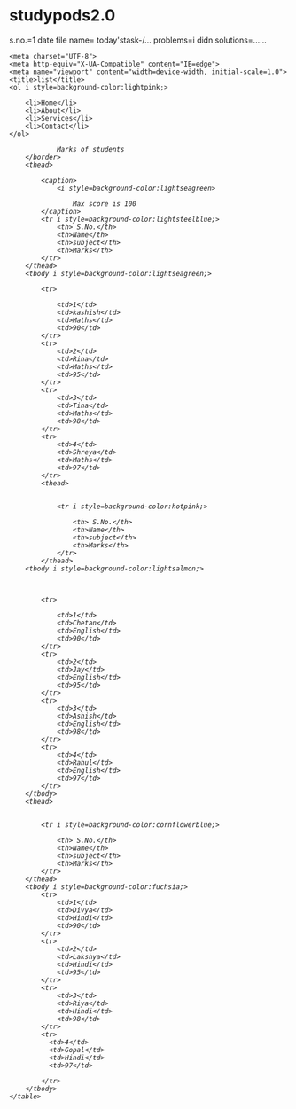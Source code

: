 # studypods2.0
s.no.=1
date
file name=
today'stask-/...
problems=i didn
solutions=......
<!DOCTYPE html>
<html lang="en">

<head>

    <meta charset="UTF-8">
    <meta http-equiv="X-UA-Compatible" content="IE=edge">
    <meta name="viewport" content="width=device-width, initial-scale=1.0">
    <title>list</title>
    <ol i style=background-color:lightpink;>

        <li>Home</li>
        <li>About</li>
        <li>Services</li>
        <li>Contact</li>
    </ol>
</head>

<body>
    <table>
        <border>
            <i style=background-color:chartreuse;>


                Marks of students
        </border>
        <thead>

            <caption>
                <i style=background-color:lightseagreen>

                    Max score is 100
            </caption>
            <tr i style=background-color:lightsteelblue;>
                <th> S.No.</th>
                <th>Name</th>
                <th>subject</th>
                <th>Marks</th>
            </tr>
        </thead>
        <tbody i style=background-color:lightseagreen;>

            <tr>

                <td>1</td>
                <td>kashish</td>
                <td>Maths</td>
                <td>90</td>
            </tr>
            <tr>
                <td>2</td>
                <td>Rina</td>
                <td>Maths</td>
                <td>95</td>
            </tr>
            <tr>
                <td>3</td>
                <td>Tina</td>
                <td>Maths</td>
                <td>98</td>
            </tr>
            <tr>
                <td>4</td>
                <td>Shreya</td>
                <td>Maths</td>
                <td>97</td>
            </tr>
            <thead>


                <tr i style=background-color:hotpink;>

                    <th> S.No.</th>
                    <th>Name</th>
                    <th>subject</th>
                    <th>Marks</th>
                </tr>
            </thead>
        <tbody i style=background-color:lightsalmon;>



            <tr>

                <td>1</td>
                <td>Chetan</td>
                <td>English</td>
                <td>90</td>
            </tr>
            <tr>
                <td>2</td>
                <td>Jay</td>
                <td>English</td>
                <td>95</td>
            </tr>
            <tr>
                <td>3</td>
                <td>Ashish</td>
                <td>English</td>
                <td>98</td>
            </tr>
            <tr>
                <td>4</td>
                <td>Rahul</td>
                <td>English</td>
                <td>97</td>
            </tr>
        </tbody>
        <thead>


            <tr i style=background-color:cornflowerblue;>

                <th> S.No.</th>
                <th>Name</th>
                <th>subject</th>
                <th>Marks</th>
            </tr>
        </thead>
        <tbody i style=background-color:fuchsia;>
            <tr>
                <td>1</td>
                <td>Divya</td>
                <td>Hindi</td>
                <td>90</td>
            </tr>
            <tr>
                <td>2</td>
                <td>Lakshya</td>
                <td>Hindi</td>
                <td>95</td>
            </tr>
            <tr>
                <td>3</td>
                <td>Riya</td>
                <td>Hindi</td>
                <td>98</td>
            </tr>
            <tr>
              <td>4</td>                
              <td>Gopal</td>
              <td>Hindi</td>
              <td>97</td>
                
            </tr>
        </tbody>
    </table>


</body>

</html>
